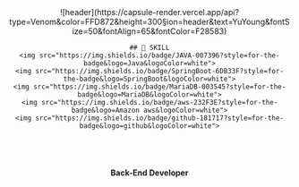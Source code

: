 <div align="center"> 
![header](https://capsule-render.vercel.app/api?type=Venom&color=FFD872&height=300&section=header&text=YuYoung&fontSize=50&fontAlign=65&fontColor=F28583)
  <br/>
  
    ## 🔨 SKILL
    <img src="https://img.shields.io/badge/JAVA-007396?style=for-the-badge&logo=Java&logoColor=white">
    <img src="https://img.shields.io/badge/SpringBoot-6DB33F?style=for-the-badge&logo=SpringBoot&logoColor=white">
    <img src="https://img.shields.io/badge/MariaDB-003545?style=for-the-badge&logo=MariaDB&logoColor=white">
    <img src="https://img.shields.io/badge/aws-232F3E?style=for-the-badge&logo=Amazon aws&logoColor=white">
    <img src="https://img.shields.io/badge/github-181717?style=for-the-badge&logo=github&logoColor=white">
     
  <br/>
  <br/>
   
  #### Back-End Developer
  <br/>
</div>
